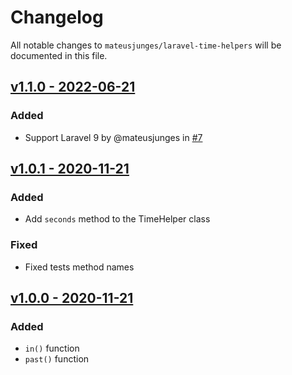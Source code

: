 # Changelog

All notable changes to `mateusjunges/laravel-time-helpers` will be documented in this file.

## [v1.1.0 - 2022-06-21](https://github.com/mateusjunges/laravel-time-helpers/compare/1.0.1...v1.1.0)
### Added
* Support Laravel 9 by @mateusjunges in [#7](https://github.com/mateusjunges/laravel-time-helpers/pull/7)

## [v1.0.1 - 2020-11-21](https://github.com/mateusjunges/laravel-time-helpers/compare/1.0.0...1.0.1)
### Added
- Add `seconds` method to the TimeHelper class
### Fixed
- Fixed tests method names

## [v1.0.0 - 2020-11-21](https://github.com/mateusjunges/laravel-time-helpers/compare/1.0.0...1.0.0)
### Added
- `in()` function
- `past()` function